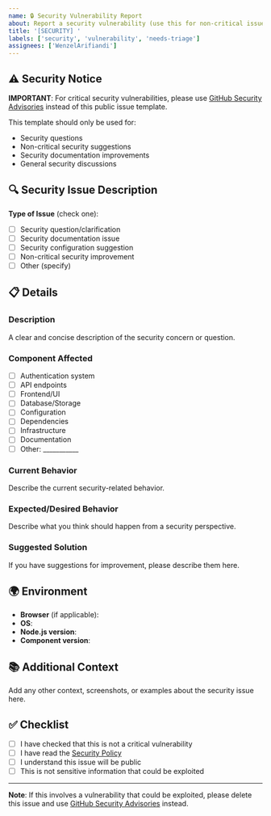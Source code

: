 ```yaml
---
name: 🔒 Security Vulnerability Report
about: Report a security vulnerability (use this for non-critical issues only)
title: '[SECURITY] '
labels: ['security', 'vulnerability', 'needs-triage']
assignees: ['WenzelArifiandi']
---
```


## ⚠️ Security Notice

**IMPORTANT**: For critical security vulnerabilities, please use [GitHub Security Advisories](https://github.com/WenzelArifiandi/ariane/security/advisories/new) instead of this public issue template.

This template should only be used for:
- Security questions
- Non-critical security suggestions
- Security documentation improvements
- General security discussions

## 🔍 Security Issue Description

**Type of Issue** (check one):
- [ ] Security question/clarification
- [ ] Security documentation issue
- [ ] Security configuration suggestion
- [ ] Non-critical security improvement
- [ ] Other (specify)

## 📋 Details

### Description
A clear and concise description of the security concern or question.

### Component Affected
- [ ] Authentication system
- [ ] API endpoints
- [ ] Frontend/UI
- [ ] Database/Storage
- [ ] Configuration
- [ ] Dependencies
- [ ] Infrastructure
- [ ] Documentation
- [ ] Other: ___________

### Current Behavior
Describe the current security-related behavior.

### Expected/Desired Behavior
Describe what you think should happen from a security perspective.

### Suggested Solution
If you have suggestions for improvement, please describe them here.

## 🌍 Environment

- **Browser** (if applicable):
- **OS**:
- **Node.js version**:
- **Component version**:

## 📚 Additional Context

Add any other context, screenshots, or examples about the security issue here.

## ✅ Checklist

- [ ] I have checked that this is not a critical vulnerability
- [ ] I have read the [Security Policy](../SECURITY.md)
- [ ] I understand this issue will be public
- [ ] This is not sensitive information that could be exploited

---

**Note**: If this involves a vulnerability that could be exploited, please delete this issue and use [GitHub Security Advisories](https://github.com/WenzelArifiandi/ariane/security/advisories/new) instead.